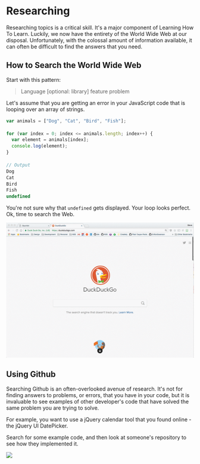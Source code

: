 # Researching

Researching topics is a critical skill. It's a major component of Learning How To Learn. Luckily, we now have the entirety of the World Wide Web at our disposal. Unfortunately, with the colossal amount of information available, it can often be difficult to find the answers that you need.

## How to Search the World Wide Web

Start with this pattern:

> Language [optional: library] feature problem

Let's assume that you are getting an error in your JavaScript code that is looping over an array of strings.

```js
var animals = ["Dog", "Cat", "Bird", "Fish"];

for (var index = 0; index <= animals.length; index++) {
  var element = animals[index];
  console.log(element);
}

// Output
Dog
Cat
Bird
Fish
undefined
```

You're not sure why that `undefined` gets displayed. Your loop looks perfect. Ok, time to search the Web.

![](./images/iuVFeTcQQr.gif)

## Using Github

Searching Github is an often-overlooked avenue of research. It's not for finding answers to problems, or errors, that you have in your code, but it is invaluable to see examples of other developer's code that have solved the same problem you are trying to solve.

For example, you want to use a jQuery calendar tool that you found online - the jQuery UI DatePicker.

Search for some example code, and then look at someone's repository to see how they implemented it.

![](./images/sIUy0wnTmZ.gif)
